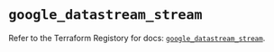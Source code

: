 # `google_datastream_stream`

Refer to the Terraform Registory for docs: [`google_datastream_stream`](https://registry.terraform.io/providers/hashicorp/google/5.10.0/docs/resources/datastream_stream).
